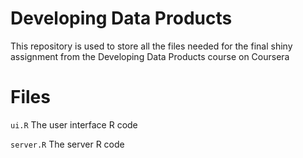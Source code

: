 # Developing Data Products
This repository is used to store all the files needed for the final shiny assignment from the Developing Data Products course on Coursera

# Files
 `ui.R` The user interface R code
 
 `server.R` The server R code

